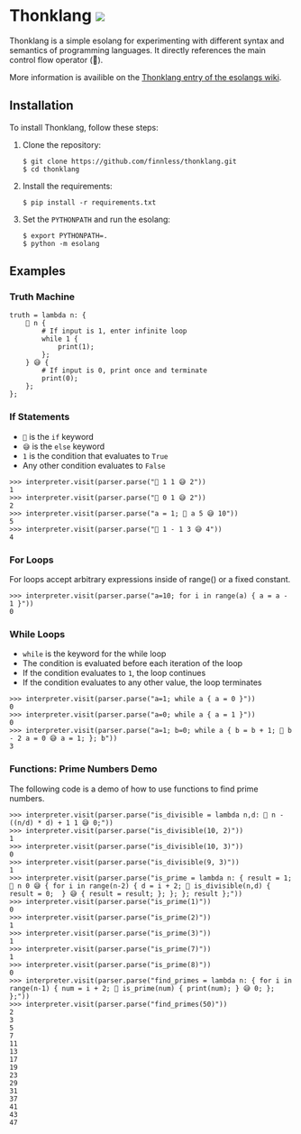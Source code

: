 # Thonklang ![](https://github.com/finnless/thonklang/workflows/tests/badge.svg)

Thonklang is a simple esolang for experimenting with different syntax and semantics of programming languages. It directly references the main control flow operator (🤔).

More information is availible on the [Thonklang entry of the esolangs wiki](https://esolangs.org/wiki/Thonklang).

## Installation

To install Thonklang, follow these steps:

1. Clone the repository:
    ```
    $ git clone https://github.com/finnless/thonklang.git
    $ cd thonklang
    ```

2. Install the requirements:
    ```
    $ pip install -r requirements.txt
    ```

3. Set the `PYTHONPATH` and run the esolang:
    ```
    $ export PYTHONPATH=.
    $ python -m esolang
    ```

## Examples


### Truth Machine
```
truth = lambda n: {
    🤔 n {
        # If input is 1, enter infinite loop
        while 1 {
            print(1);
        };
    } 😅 {
        # If input is 0, print once and terminate
        print(0);
    };
};
```


### If Statements

- `🤔` is the `if` keyword
- `😅` is the `else` keyword
- `1` is the condition that evaluates to `True`
- Any other condition evaluates to `False`


```
>>> interpreter.visit(parser.parse("🤔 1 1 😅 2"))
1
>>> interpreter.visit(parser.parse("🤔 0 1 😅 2"))
2
>>> interpreter.visit(parser.parse("a = 1; 🤔 a 5 😅 10"))
5
>>> interpreter.visit(parser.parse("🤔 1 - 1 3 😅 4"))
4
```


### For Loops

For loops accept arbitrary expressions inside of range() or a fixed constant.

```
>>> interpreter.visit(parser.parse("a=10; for i in range(a) { a = a - 1 }"))
0
```

### While Loops

- `while` is the keyword for the while loop
- The condition is evaluated before each iteration of the loop
- If the condition evaluates to `1`, the loop continues
- If the condition evaluates to any other value, the loop terminates

```
>>> interpreter.visit(parser.parse("a=1; while a { a = 0 }"))
0
>>> interpreter.visit(parser.parse("a=0; while a { a = 1 }"))
0
>>> interpreter.visit(parser.parse("a=1; b=0; while a { b = b + 1; 🤔 b - 2 a = 0 😅 a = 1; }; b"))
3
```


### Functions: Prime Numbers Demo

The following code is a demo of how to use functions to find prime numbers.

```
>>> interpreter.visit(parser.parse("is_divisible = lambda n,d: 🤔 n - ((n/d) * d) + 1 1 😅 0;"))
>>> interpreter.visit(parser.parse("is_divisible(10, 2)"))
1
>>> interpreter.visit(parser.parse("is_divisible(10, 3)"))
0
>>> interpreter.visit(parser.parse("is_divisible(9, 3)"))
1
>>> interpreter.visit(parser.parse("is_prime = lambda n: { result = 1; 🤔 n 0 😅 { for i in range(n-2) { d = i + 2; 🤔 is_divisible(n,d) { result = 0;  } 😅 { result = result; }; }; }; result };"))
>>> interpreter.visit(parser.parse("is_prime(1)"))
0
>>> interpreter.visit(parser.parse("is_prime(2)"))
1
>>> interpreter.visit(parser.parse("is_prime(3)"))
1
>>> interpreter.visit(parser.parse("is_prime(7)"))
1
>>> interpreter.visit(parser.parse("is_prime(8)"))
0
>>> interpreter.visit(parser.parse("find_primes = lambda n: { for i in range(n-1) { num = i + 2; 🤔 is_prime(num) { print(num); } 😅 0; }; };"))
>>> interpreter.visit(parser.parse("find_primes(50)"))
2
3
5
7
11
13
17
19
23
29
31
37
41
43
47
```